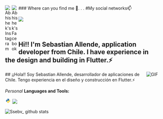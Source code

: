 <br/>
### Where can you find me 💬. . .
#My social networks📫

<a href="https://www.instagram.com/Ssebv_/">
  <img align="left" alt="Abhishek's Instagram" width="22px" src="https://cdn.jsdelivr.net/npm/simple-icons@v3/icons/instagram.svg" />
</a>

<a href="https://www.facebook.com/SebaAllende77/">
  <img align="left" alt="Abhishek's Facebook" width="22px" src="https://cdn.jsdelivr.net/npm/simple-icons@v3/icons/facebook.svg" />
</a>


![](https://visitor-badge.glitch.me/badge?page_id=abhisheknaiidu.abhisheknaiidu)

<br />




## Hi!! I'm Sebastian Allende, application developer from Chile. I have experience in the design and building in Flutter.⚡
   <img align="right" alt="GIF" src="https://i.imgur.com/j7hopjV.gif" />
## ¡¡Hola!! Soy Sebastian Allende, desarrollador de aplicaciones de Chile. Tengo experiencia en el diseño y construcción en Flutter.⚡



_Personal_
**Languages and Tools:** 

<code><img height="20" src="https://raw.githubusercontent.com/github/explore/80688e429a7d4ef2fca1e82350fe8e3517d3494d/topics/python/python.png"></code>
<code><img height="20" src="https://avatars1.githubusercontent.com/u/14101776?s=200&v=4"></code>

![Ssebv_ github stats](https://github-readme-stats.vercel.app/api?username=Ssebv&show_icons=true&hide_border=true)





